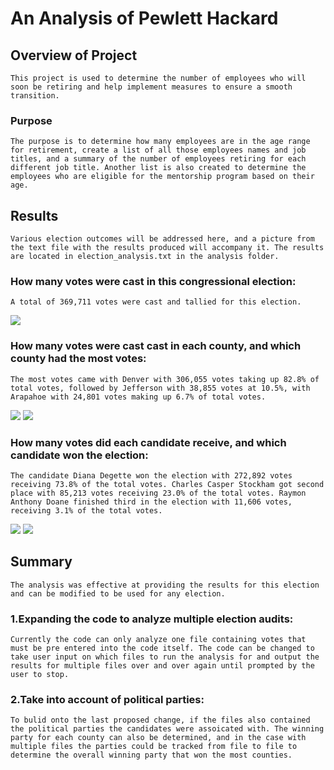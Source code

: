 # An Analysis of Pewlett Hackard

## Overview of Project
    This project is used to determine the number of employees who will soon be retiring and help implement measures to ensure a smooth transition.
### Purpose
    The purpose is to determine how many employees are in the age range for retirement, create a list of all those employees names and job titles, and a summary of the number of employees retiring for each different job title. Another list is also created to determine the employees who are eligible for the mentorship program based on their age.

## Results
    Various election outcomes will be addressed here, and a picture from the text file with the results produced will accompany it. The results are located in election_analysis.txt in the analysis folder.
### How many votes were cast in this congressional election:
    A total of 369,711 votes were cast and tallied for this election.
    
![](/Resources/election_results_1.png)
### How many votes were cast cast in each county, and which county had the most votes:
    The most votes came with Denver with 306,055 votes taking up 82.8% of total votes, followed by Jefferson with 38,855 votes at 10.5%, with Arapahoe with 24,801 votes making up 6.7% of total votes.
    
![](/Resources/election_results_2.png)
![](/Resources/election_results_3.png)
### How many votes did each candidate receive, and which candidate won the election:
    The candidate Diana Degette won the election with 272,892 votes receiving 73.8% of the total votes. Charles Casper Stockham got second place with 85,213 votes receiving 23.0% of the total votes. Raymon Anthony Doane finished third in the election with 11,606 votes, receiving 3.1% of the total votes.
    
![](/Resources/election_results_4.png)
![](/Resources/election_results_5.png)
## Summary
    The analysis was effective at providing the results for this election and can be modified to be used for any election.
### 1.Expanding the code to analyze multiple election audits:
    Currently the code can only analyze one file containing votes that must be pre entered into the code itself. The code can be changed to take user input on which files to run the analysis for and output the results for multiple files over and over again until prompted by the user to stop.
### 2.Take into account of political parties:
    To bulid onto the last proposed change, if the files also contained the political parties the candidates were assoicated with. The winning party for each county can also be determined, and in the case with multiple files the parties could be tracked from file to file to determine the overall winning party that won the most counties.

